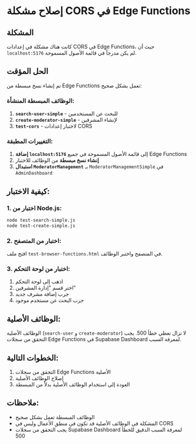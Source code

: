# إصلاح مشكلة CORS في Edge Functions

## المشكلة
كانت هناك مشكلة في إعدادات CORS في Edge Functions، حيث أن `localhost:5176` لم يكن مدرجاً في قائمة الأصول المسموحة.

## الحل المؤقت
تم إنشاء نسخ مبسطة من Edge Functions تعمل بشكل صحيح:

### الوظائف المبسطة المنشأة:
1. **`search-user-simple`** - للبحث عن المستخدمين
2. **`create-moderator-simple`** - لإنشاء المشرفين
3. **`test-cors`** - لاختبار إعدادات CORS

### التغييرات المطبقة:
1. **إضافة `localhost:5176`** إلى قائمة الأصول المسموحة في جميع Edge Functions
2. **إنشاء نسخ مبسطة** من الوظائف للاختبار
3. **استبدال `ModeratorManagement`** بـ `ModeratorManagementSimple` في `AdminDashboard`

## كيفية الاختبار:

### 1. اختبار من Node.js:
```bash
node test-search-simple.js
node test-create-simple.js
```

### 2. اختبار من المتصفح:
افتح ملف `test-browser-functions.html` في المتصفح واختبر الوظائف.

### 3. اختبار من لوحة التحكم:
1. اذهب إلى لوحة التحكم
2. اختر قسم "إدارة المشرفين"
3. جرب إضافة مشرف جديد
4. جرب البحث عن مستخدم موجود

## الوظائف الأصلية:
الوظائف الأصلية (`search-user` و `create-moderator`) لا تزال تعطي خطأ 500. يجب التحقق من سجلات Edge Functions في Supabase Dashboard لمعرفة السبب.

## الخطوات التالية:
1. التحقق من سجلات Edge Functions الأصلية
2. إصلاح الوظائف الأصلية
3. العودة إلى استخدام الوظائف الأصلية بدلاً من المبسطة

## ملاحظات:
- الوظائف المبسطة تعمل بشكل صحيح
- المشكلة في الوظائف الأصلية قد تكون في منطق الأعمال وليس في CORS
- يجب التحقق من سجلات Supabase Dashboard لمعرفة السبب الدقيق للخطأ 500
